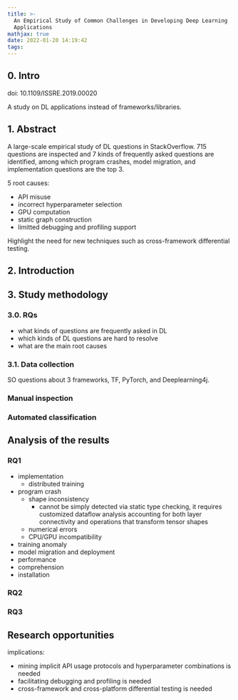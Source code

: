 ```yaml
---
title: >-
  An Empirical Study of Common Challenges in Developing Deep Learning
  Applications
mathjax: true
date: 2022-01-20 14:19:42
tags:
---
```


## 0. Intro

doi: 10.1109/ISSRE.2019.00020

A study on DL applications instead of frameworks/libraries.

<!--more-->

## 1. Abstract

A large-scale empirical study of DL questions in StackOverflow. 715 questions are inspected and 7 kinds of frequently asked questions are identified, among which program crashes, model migration, and implementation questions are the top 3.

5 root causes:

- API misuse
- incorrect hyperparameter selection
- GPU computation
- static graph construction
- limitted debugging and profiling support

Highlight the need for new techniques such as cross-framework differential testing.

## 2. Introduction

## 3. Study methodology

### 3.0. RQs

- what kinds of questions are frequently asked in DL
- which kinds of DL questions are hard to resolve
- what are the main root causes

### 3.1. Data collection

SO questions about 3 frameworks, TF, PyTorch, and Deeplearning4j.

### Manual inspection

### Automated classification

## Analysis of the results

### RQ1

- implementation
  - distributed training
- program crash
  - shape inconsistency
    - cannot be simply detected via static type checking, it requires customized dataflow analysis accounting for both layer connectivity and operations that transform tensor shapes
  - numerical errors
  - CPU/GPU incompatibility
- training anomaly
- model migration and deployment
- performance
- comprehension
- installation

### RQ2

### RQ3

## Research opportunities

implications:

- mining implicit API usage protocols and hyperparameter combinations is needed
- facilitating debugging and profiling is needed
- cross-framework and cross-platform differential testing is needed
